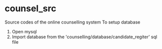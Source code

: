 # counsel_src
Source codes of the online counselling system
To setup database
1) Open mysql
2) Import database from the 'counselling/database/candidate_regiter' sql file
